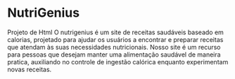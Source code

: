 # NutriGenius
Projeto de Html
O nutrigenius é um site de receitas saudáveis baseado em calorias, projetado para ajudar os usuários a encontrar e preparar receitas que atendam às suas necessidades nutricionais. Nosso site é um recurso para pessoas que desejam manter uma alimentação saudável de maneira pratica, auxiliando no controle de ingestão calórica enquanto experimentam novas receitas.
